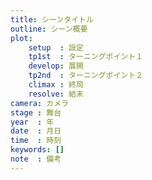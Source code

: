 ```yaml
---
title: シーンタイトル
outline: シーン概要
plot:
    setup  : 設定
    tp1st  : ターニングポイント１
    develop: 展開
    tp2nd  : ターニングポイント２
    climax : 終局
    resolve: 結末
camera: カメラ
stage : 舞台
year  : 年
date  : 月日
time  : 時刻
keywords: []
note  : 備考
---
```


